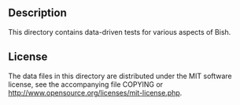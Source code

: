 Description
------------

This directory contains data-driven tests for various aspects of Bish.

License
--------

The data files in this directory are distributed under the MIT software
license, see the accompanying file COPYING or
http://www.opensource.org/licenses/mit-license.php.

